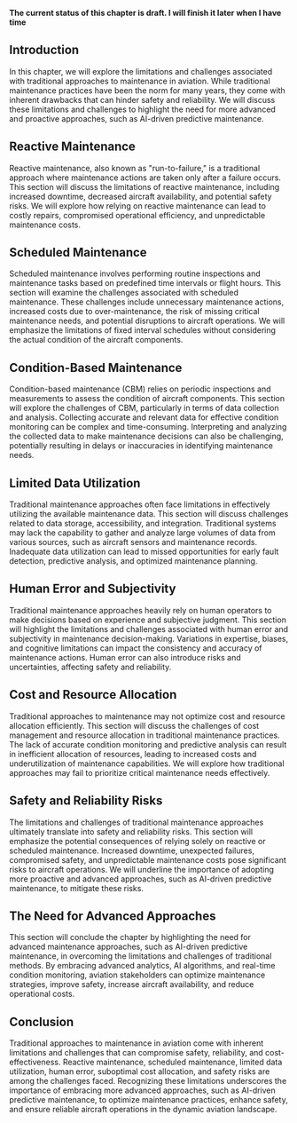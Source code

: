 **The current status of this chapter is draft. I will finish it later when I have time**

Introduction
------------

In this chapter, we will explore the limitations and challenges associated with traditional approaches to maintenance in aviation. While traditional maintenance practices have been the norm for many years, they come with inherent drawbacks that can hinder safety and reliability. We will discuss these limitations and challenges to highlight the need for more advanced and proactive approaches, such as AI-driven predictive maintenance.

Reactive Maintenance
--------------------

Reactive maintenance, also known as "run-to-failure," is a traditional approach where maintenance actions are taken only after a failure occurs. This section will discuss the limitations of reactive maintenance, including increased downtime, decreased aircraft availability, and potential safety risks. We will explore how relying on reactive maintenance can lead to costly repairs, compromised operational efficiency, and unpredictable maintenance costs.

Scheduled Maintenance
---------------------

Scheduled maintenance involves performing routine inspections and maintenance tasks based on predefined time intervals or flight hours. This section will examine the challenges associated with scheduled maintenance. These challenges include unnecessary maintenance actions, increased costs due to over-maintenance, the risk of missing critical maintenance needs, and potential disruptions to aircraft operations. We will emphasize the limitations of fixed interval schedules without considering the actual condition of the aircraft components.

Condition-Based Maintenance
---------------------------

Condition-based maintenance (CBM) relies on periodic inspections and measurements to assess the condition of aircraft components. This section will explore the challenges of CBM, particularly in terms of data collection and analysis. Collecting accurate and relevant data for effective condition monitoring can be complex and time-consuming. Interpreting and analyzing the collected data to make maintenance decisions can also be challenging, potentially resulting in delays or inaccuracies in identifying maintenance needs.

Limited Data Utilization
------------------------

Traditional maintenance approaches often face limitations in effectively utilizing the available maintenance data. This section will discuss challenges related to data storage, accessibility, and integration. Traditional systems may lack the capability to gather and analyze large volumes of data from various sources, such as aircraft sensors and maintenance records. Inadequate data utilization can lead to missed opportunities for early fault detection, predictive analysis, and optimized maintenance planning.

Human Error and Subjectivity
----------------------------

Traditional maintenance approaches heavily rely on human operators to make decisions based on experience and subjective judgment. This section will highlight the limitations and challenges associated with human error and subjectivity in maintenance decision-making. Variations in expertise, biases, and cognitive limitations can impact the consistency and accuracy of maintenance actions. Human error can also introduce risks and uncertainties, affecting safety and reliability.

Cost and Resource Allocation
----------------------------

Traditional approaches to maintenance may not optimize cost and resource allocation efficiently. This section will discuss the challenges of cost management and resource allocation in traditional maintenance practices. The lack of accurate condition monitoring and predictive analysis can result in inefficient allocation of resources, leading to increased costs and underutilization of maintenance capabilities. We will explore how traditional approaches may fail to prioritize critical maintenance needs effectively.

Safety and Reliability Risks
----------------------------

The limitations and challenges of traditional maintenance approaches ultimately translate into safety and reliability risks. This section will emphasize the potential consequences of relying solely on reactive or scheduled maintenance. Increased downtime, unexpected failures, compromised safety, and unpredictable maintenance costs pose significant risks to aircraft operations. We will underline the importance of adopting more proactive and advanced approaches, such as AI-driven predictive maintenance, to mitigate these risks.

The Need for Advanced Approaches
--------------------------------

This section will conclude the chapter by highlighting the need for advanced maintenance approaches, such as AI-driven predictive maintenance, in overcoming the limitations and challenges of traditional methods. By embracing advanced analytics, AI algorithms, and real-time condition monitoring, aviation stakeholders can optimize maintenance strategies, improve safety, increase aircraft availability, and reduce operational costs.

Conclusion
----------

Traditional approaches to maintenance in aviation come with inherent limitations and challenges that can compromise safety, reliability, and cost-effectiveness. Reactive maintenance, scheduled maintenance, limited data utilization, human error, suboptimal cost allocation, and safety risks are among the challenges faced. Recognizing these limitations underscores the importance of embracing more advanced approaches, such as AI-driven predictive maintenance, to optimize maintenance practices, enhance safety, and ensure reliable aircraft operations in the dynamic aviation landscape.
